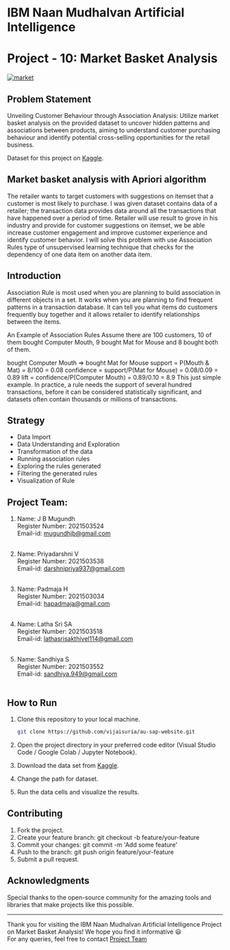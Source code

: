 # IBM Naan Mudhalvan Artificial Intelligence<br>
# Project - 10: Market Basket Analysis 

<a href="https://ibb.co/M9QS7tY"><img src="https://i.ibb.co/XVMLtKh/market.jpg" alt="market" border="0"></a>

## Problem Statement

Unveiling Customer Behaviour through Association Analysis: Utilize market basket analysis on the provided dataset to uncover hidden patterns and associations between products, aiming to understand customer purchasing behaviour and identify potential cross-selling opportunities for the retail business.<br>

Dataset for this project on [Kaggle](https://www.kaggle.com/datasets/aslanahmedov/market-basket-analysis).

## Market basket analysis with Apriori algorithm

The retailer wants to target customers with suggestions on itemset that a customer is most likely to purchase. I was given dataset contains data of a retailer; the transaction data provides data around all the transactions that have happened over a period of time. Retailer will use result to grove in his industry and provide for customer suggestions on itemset, we be able increase customer engagement and improve customer experience and identify customer behavior. I will solve this problem with use Association Rules type of unsupervised learning technique that checks for the dependency of one data item on another data item.

## Introduction
Association Rule is most used when you are planning to build association in different objects in a set. It works when you are planning to find frequent patterns in a transaction database. It can tell you what items do customers frequently buy together and it allows retailer to identify relationships between the items.

An Example of Association Rules
Assume there are 100 customers, 10 of them bought Computer Mouth, 9 bought Mat for Mouse and 8 bought both of them.

bought Computer Mouth => bought Mat for Mouse
support = P(Mouth & Mat) = 8/100 = 0.08
confidence = support/P(Mat for Mouse) = 0.08/0.09 = 0.89
lift = confidence/P(Computer Mouth) = 0.89/0.10 = 8.9
This just simple example. In practice, a rule needs the support of several hundred transactions, before it can be considered statistically significant, and datasets often contain thousands or millions of transactions.

## Strategy
- Data Import
- Data Understanding and Exploration
- Transformation of the data 
- Running association rules
- Exploring the rules generated
- Filtering the generated rules
- Visualization of Rule

## Project Team:
1) Name: J B Mugundh<br>
   Register Number: 2021503524<br>
   Email-id: mugundhjb@gmail.com<br><br>

2) Name: Priyadarshni V<br>
   Register Number: 2021503538<br>
   Email-id: darshnipriya937@gmail.com<br><br>

3) Name: Padmaja H<br>
   Register Number: 2021503034<br>
   Email-id: hapadmaja@gmail.com<br><br> 

4) Name: Latha Sri SA<br>
   Register Number: 2021503518<br>
   Email-id: lathasrisakthivel114@gmail.com<br><br>

5) Name: Sandhiya S<br>
   Register Number: 2021503552<br>
   Email-id: sandhiya.949@gmail.com<br><br>

## How to Run

1. Clone this repository to your local machine.

   ```bash
   git clone https://github.com/vijaisuria/au-sap-website.git
   ```

2. Open the project directory in your preferred code editor (Visual Studio Code / Google Colab / Jupyter Notebook).

3. Download the data set from [Kaggle](https://www.kaggle.com/datasets/aslanahmedov/market-basket-analysis).

4. Change the path for dataset.

5. Run the data cells and visualize the results.

## Contributing
1. Fork the project.
2. Create your feature branch: git checkout -b feature/your-feature
3. Commit your changes: git commit -m 'Add some feature'
4. Push to the branch: git push origin feature/your-feature
5. Submit a pull request.


## Acknowledgments
Special thanks to the open-source community for the amazing tools and libraries that make projects like this possible.<hr>

Thank you for visiting the IBM Naan Mudhalvan Artificial Intelligence Project on Market Basket Analysis! We hope you find it informative 😃<br> 
For any queries, feel free to contact [Project Team](#project-team)

